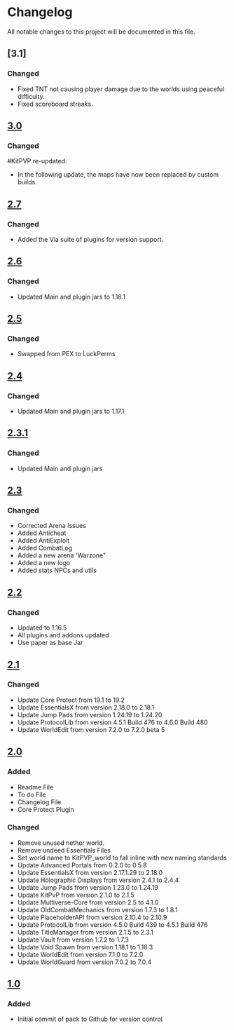# Changelog
All notable changes to this project will be documented in this file.


## [3.1]

### Changed
- Fixed TNT not causing player damage due to the worlds using peaceful difficulty.
- Fixed scoreboard streaks.

## [3.0]

### Changed

#KitPVP re-updated.

- In the following update, the maps have now been replaced by custom builds.

## [2.7]

### Changed
- Added the Via suite of plugins for version support.

## [2.6]

### Changed
- Updated Main and plugin jars to 1.18.1

## [2.5]

### Changed
- Swapped from PEX to LuckPerms

## [2.4]

### Changed
- Updated Main and plugin jars to 1.17.1

## [2.3.1]

### Changed
- Updated Main and plugin jars

## [2.3]

### Changed
- Corrected Arena Issues
- Added Anticheat
- Added AntiExploit
- Added CombatLog
- Added a new arena 'Warzone"
- Added a new logo
- Added stats NPCs and utils

## [2.2]

### Changed
- Updated to 1.16.5  
- All plugins and addons updated  
- Use paper as base Jar

## [2.1]

### Changed
- Update Core Protect from 19.1 to 19.2
- Update EssentialsX from version 2.18.0 to 2.18.1
- Update Jump Pads from version 1.24.19 to 1.24.20
- Update ProtocolLib from version 4.5.1 Build 476 to 4.6.0 Build 480
- Update WorldEdit from version 7.2.0 to 7.2.0 beta 5

## [2.0]

### Added
- Readme File
- To do File
- Changelog File
- Core Protect Plugin

### Changed
- Remove unused nether world.
- Remove undeed Essentials Files
- Set world name to KitPVP_world to fall inline with new naming standards
- Update Advanced Portals from 0.2.0 to 0.5.8
- Update EssentialsX from version 2.17.1.29 to 2.18.0
- Update Holographic Displays from version 2.4.1 to 2.4.4
- Update Jump Pads from version 1.23.0 to 1.24.19
- Update KitPvP from version 2.1.0 to 2.1.5
- Update Multiverse-Core from version 2.5 to 4.1.0
- Update OldCombatMechanics from version 1.7.3 to 1.8.1
- Update PlaceholderAPI from version 2.10.4 to 2.10.9
- Update ProtocolLib from version 4.5.0 Build 439 to 4.5.1 Build 476
- Update TitleManager from version 2.1.5 to 2.3.1
- Update Vault from version 1.7.2 to 1.7.3
- Update Void Spawn from version 1.18.1 to 1.18.3
- Update WorldEdit from version 7.1.0 to 7.2.0
- Update WorldGuard from version 7.0.2 to 7.0.4

## [1.0]

### Added
- Initial commit of pack to Github for version control


[3.0]: https://github.com/apexhosting/KitPVP/releases/tag/3.0
[2.7]: https://github.com/apexhosting/KitPVP/releases/tag/2.7
[2.6]: https://github.com/apexhosting/KitPVP/releases/tag/2.6
[2.5]: https://github.com/apexhosting/KitPVP/releases/tag/2.5
[2.4]: https://github.com/apexhosting/KitPVP/releases/tag/2.4
[2.3.1]: https://github.com/apexhosting/KitPVP/releases/tag/2.3.1
[2.3]: https://github.com/apexhosting/KitPVP/releases/tag/2.3
[2.2]: https://github.com/apexhosting/KitPVP/releases/tag/2.2
[2.1]: https://github.com/apexhosting/KitPVP/releases/tag/2.1
[2.0]: https://github.com/apexhosting/KitPVP/releases/tag/2.0
[1.0]: https://github.com/apexhosting/KitPVP/releases/tag/1.0
